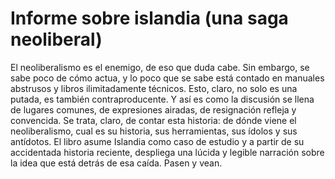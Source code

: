 # Informe sobre islandia (una saga neoliberal) 

El neoliberalismo es el enemigo, de eso que duda cabe. Sin embargo, se sabe poco de cómo actua, y lo poco que se sabe está contado en manuales abstrusos y libros ilimitadamente técnicos. Esto, claro, no solo es una putada, es también contraproducente. Y así es como la discusión se llena de lugares comunes, de expresiones airadas, de resignación refleja y convencida.
Se trata, claro, de contar esta historia: de dónde viene el neoliberalismo, cual es su historia, sus herramientas, sus ídolos y sus antídotos.
El libro asume Islandia como caso de estudio y a partir de su accidentada historia reciente, despliega una lúcida y legible narración sobre la idea que está detrás de esa caída.
Pasen y vean.
